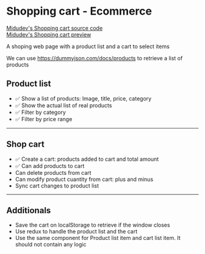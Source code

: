 # Shopping cart - Ecommerce

[Midudev's Shopping cart source code](https://github.com/midudev/aprendiendo-react/tree/master/projects/06-shopping-cart)
<br>
[Midudev's Shopping cart preview](https://midu-react-06.surge.sh/)

A shoping web page with a product list and a cart to select items

We can use https://dummyjson.com/docs/products to retrieve a list of products

## Product list

- ✅ Show a list of products: Image, title, price, category
- ✅ Show the actual list of real products
- ✅ Filter by category
- ✅ Filter by price range

---

## Shop cart

- ✅ Create a cart: products added to cart and total amount
- ✅ Can add products to cart
- Can delete products from cart
- Can modify product cuantity from cart: plus and minus
- Sync cart changes to product list

---

## Additionals

- Save the cart on localStorage to retrieve if the window closes
- Use redux to handle the product list and the cart
- Use the same component for Product list item and cart list item. It should not contain any logic
